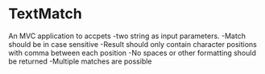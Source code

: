 # TextMatch

An MVC application to accpets 
-two string as input parameters.
-Match should be in case sensitive
-Result should only contain character positions with comma between each position
-No spaces or other formatting should be returned
-Multiple matches are possible
